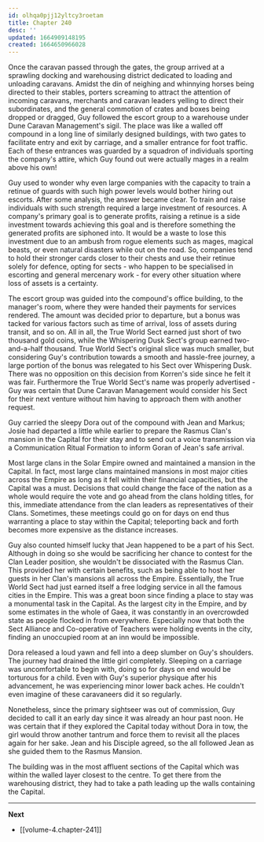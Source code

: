 ```yaml
---
id: olhqa0pjj12yltcy3roetam
title: Chapter 240
desc: ''
updated: 1664909148195
created: 1664650966028
---
```


Once the caravan passed through the gates, the group arrived at a sprawling docking and warehousing district dedicated to loading and unloading caravans. Amidst the din of neighing and whinnying horses being directed to their stables, porters screaming to attract the attention of incoming caravans, merchants and caravan leaders yelling to direct their subordinates, and the general commotion of crates and boxes being dropped or dragged, Guy followed the escort group to a warehouse under Dune Caravan Management's sigil. The place was like a walled off compound in a long line of similarly designed buildings, with two gates to facilitate entry and exit by carriage, and a smaller entrance for foot traffic. Each of these entrances was guarded by a squadron of individuals sporting the company's attire, which Guy found out were actually mages in a realm above his own!

Guy used to wonder why even large companies with the capacity to train a retinue of guards with such high power levels would bother hiring out escorts. After some analysis, the answer became clear. To train and raise individuals with such strength required a large investment of resources. A company's primary goal is to generate profits, raising a retinue is a side investment towards achieving this goal and is therefore something the generated profits are siphoned into. It would be a waste to lose this investment due to an ambush from rogue elements such as mages, magical beasts, or even natural disasters while out on the road. So, companies tend to hold their stronger cards closer to their chests and use their retinue solely for defence, opting for sects - who happen to be specialised in escorting and general mercenary work - for every other situation where loss of assets is a certainty.

The escort group was guided into the compound's office building, to the manager's room, where they were handed their payments for services rendered. The amount was decided prior to departure, but a bonus was tacked for various factors such as time of arrival, loss of assets during transit, and so on. All in all, the True World Sect earned just short of two thousand gold coins, while the Whispering Dusk Sect's group earned two-and-a-half thousand. True World Sect's original slice was much smaller, but considering Guy's contribution towards a smooth and hassle-free journey, a large portion of the bonus was relegated to his Sect over Whispering Dusk. There was no opposition on this decision from Korren's side since he felt it was fair. Furthermore the True World Sect's name was properly advertised - Guy was certain that Dune Caravan Management would consider his Sect for their next venture without him having to approach them with another request.

Guy carried the sleepy Dora out of the compound with Jean and Markus; Josie had departed a little while earlier to prepare the Rasmus Clan's mansion in the Capital for their stay and to send out a voice transmission via a Communication Ritual Formation to inform Goran of Jean's safe arrival.

Most large clans in the Solar Empire owned and maintained a mansion in the Capital. In fact, most large clans maintained mansions in most major cities across the Empire as long as it fell within their financial capacities, but the Capital was a must. Decisions that could change the face of the nation as a whole would require the vote and go ahead from the clans holding titles, for this, immediate attendance from the clan leaders as representatives of their Clans. Sometimes, these meetings could go on for days on end thus warranting a place to stay within the Capital; teleporting back and forth becomes more expensive as the distance increases.

Guy also counted himself lucky that Jean happened to be a part of his Sect. Although in doing so she would be sacrificing her chance to contest for the Clan Leader position, she wouldn't be dissociated with the Rasmus Clan. This provided her with certain benefits, such as being able to host her guests in her Clan's mansions all across the Empire. Essentially, the True World Sect had just earned itself a free lodging service in all the famous cities in the Empire. This was a great boon since finding a place to stay was a monumental task in the Capital. As the largest city in the Empire, and by some estimates in the whole of Gaea, it was constantly in an overcrowded state as people flocked in from everywhere. Especially now that both the Sect Alliance and Co-operative of Teachers were holding events in the city, finding an unoccupied room at an inn would be impossible.

Dora released a loud yawn and fell into a deep slumber on Guy's shoulders. The journey had drained the little girl completely. Sleeping on a carriage was uncomfortable to begin with, doing so for days on end would be torturous for a child. Even with Guy's superior physique after his advancement, he was experiencing minor lower back aches. He couldn't even imagine of these caravaneers did it so regularly.

Nonetheless, since the primary sightseer was out of commission, Guy decided to call it an early day since it was already an hour past noon. He was certain that if they explored the Capital today without Dora in tow, the girl would throw another tantrum and force them to revisit all the places again for her sake. Jean and his Disciple agreed, so the all followed Jean as she guided them to the Rasmus Mansion.

The building was in the most affluent sections of the Capital which was within the walled layer closest to the centre. To get there from the warehousing district, they had to take a path leading up the walls containing the Capital.

____

**Next**
* [[volume-4.chapter-241]]